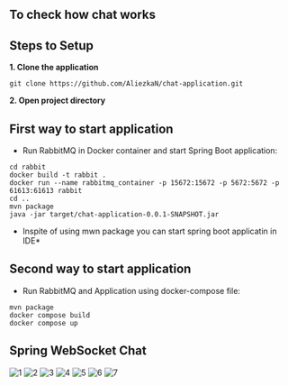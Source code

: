 ## To check how chat works

## Steps to Setup
**1. Clone the application**
```ssh
git clone https://github.com/AliezkaN/chat-application.git
```
**2. Open project directory**

## First way to start application
* Run RabbitMQ in Docker container and start Spring Boot application:

```ssh
cd rabbit
docker build -t rabbit .
docker run --name rabbitmq_container -p 15672:15672 -p 5672:5672 -p 61613:61613 rabbit 
cd ..
mvn package
java -jar target/chat-application-0.0.1-SNAPSHOT.jar
```
* Inspite of using mwn package you can start spring boot applicatin in IDE*

## Second way to start application
* Run RabbitMQ and Application using docker-compose file:

```ssh
mvn package
docker compose build
docker compose up
```

## Spring WebSocket Chat
![1](https://user-images.githubusercontent.com/84874469/212544962-23ffe5b7-d85a-40a0-aa02-c67b4e41ca9c.jpg)
![2](https://user-images.githubusercontent.com/84874469/212544978-318082f3-1c68-4d5c-acf3-6752fd91ecdf.jpg)
![3](https://user-images.githubusercontent.com/84874469/212544984-cd5029e6-e543-4863-bbdc-fb8ad94bb3fe.jpg)
![4](https://user-images.githubusercontent.com/84874469/212544988-245500eb-b359-4c55-8940-4bda08300bb7.jpg)
![5](https://user-images.githubusercontent.com/84874469/212544994-49afa816-9021-47aa-9b99-02d2d0bde7b0.jpg)
![6](https://user-images.githubusercontent.com/84874469/212544998-cac7b59e-8cfd-47b2-a15b-522faca0c6b4.jpg)
![7](https://user-images.githubusercontent.com/84874469/212545003-6fe83b80-81df-4acf-9238-d41e6e84cac2.jpg)
